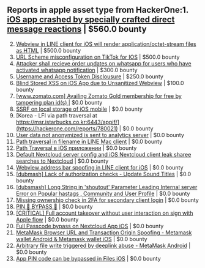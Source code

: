 
## Reports in apple asset type from HackerOne:1. [iOS app crashed by specially crafted direct message reactions](https://hackerone.com/reports/784676) | $560.0 bounty
2. [Webview in LINE client for iOS will render application/octet-stream files as HTML](https://hackerone.com/reports/988332) | $500.0 bounty
3. [URL Scheme misconfiguration on TikTok for IOS](https://hackerone.com/reports/1437294) | $500.0 bounty
4. [Attacker shall recieve order updates on whatsapp for users who have activated whatsapp notification](https://hackerone.com/reports/1523584) | $300.0 bounty
5. [Username and Access Token Disclousure](https://hackerone.com/reports/672623) | $250.0 bounty
6. [Blind Stored XSS on iOS App due to Unsanitized Webview](https://hackerone.com/reports/575562) | $100.0 bounty
7. [[www.zomato.com] Availing Zomato Gold membership for free by tampering plan id(s) ](https://hackerone.com/reports/511044) | $0.0 bounty
8. [SSRF on local storage of iOS mobile](https://hackerone.com/reports/746541) | $0.0 bounty
9. [Korea - LFI via path traversal at https://msr.istarbucks.co.kr:6443/appif/](https://hackerone.com/reports/780021) | $0.0 bounty
10. [User data not anonymized is sent to analytics server](https://hackerone.com/reports/781238) | $0.0 bounty
11. [Path traversal in filename in LINE Mac client](https://hackerone.com/reports/727727) | $0.0 bounty
12. [Path Traversal в iOS приложении](https://hackerone.com/reports/1050231) | $0.0 bounty
13. [Default Nextcloud server config and iOS Nextcloud client leak sharee searches to Nextcloud](https://hackerone.com/reports/1167919) | $0.0 bounty
14. [Webview address bar spoofing in LINE client for iOS](https://hackerone.com/reports/1082991) | $0.0 bounty
15. [[dubmash] Lack of authorization checks - Update Sound Titles](https://hackerone.com/reports/1102365) | $0.0 bounty
16. [[dubsmash] Long String in 'shoutout' Parameter Leading Internal server Error on Popular hastags , Community and User Profile](https://hackerone.com/reports/1237428) | $0.0 bounty
17. [Missing ownership check in 2FA for secondary client login](https://hackerone.com/reports/1250474) | $0.0 bounty
18. [PIN 📌 BYPASS 🥷](https://hackerone.com/reports/1257586) | $0.0 bounty
19. [[CRITICAL] Full account takeover without user interaction on sign with Apple flow](https://hackerone.com/reports/1639802) | $0.0 bounty
20. [Full Passcode bypass on Nextcloud App iOS](https://hackerone.com/reports/1847368) | $0.0 bounty
21. [MetaMask Browser URL and Transaction Origin Spoofing - Metamask wallet Android & Metamask wallet iOS](https://hackerone.com/reports/1751333) | $0.0 bounty
22. [Arbitrary file write triggered by deeplink abuse - MetaMask Android](https://hackerone.com/reports/1768166) | $0.0 bounty
23. [App PIN code can be bypassed in Files iOS](https://hackerone.com/reports/2245437) | $0.0 bounty